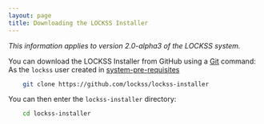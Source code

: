 ```yaml
---
layout: page
title: Downloading the LOCKSS Installer
---
```


*This information applies to version 2.0-alpha3 of the LOCKSS system.*

You can download the LOCKSS Installer from GitHub using a [Git](git) command:
As the `lockss` user created in [system-pre-requisites](system-pre-requisites)

```bash
    git clone https://github.com/lockss/lockss-installer
```

You can then enter the `lockss-installer` directory:

```bash
    cd lockss-installer
```
